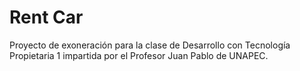 # Rent Car

Proyecto de exoneración para la clase de Desarrollo con Tecnología Propietaria 1 impartida por el Profesor Juan Pablo 
de UNAPEC.